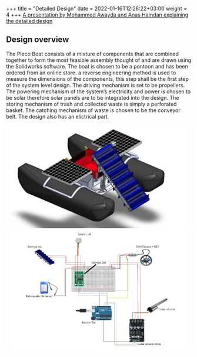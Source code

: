 +++
title = "Detailed Design"
date = 2022-01-16T12:26:22+03:00
weight = 4
+++
[A presentation by Mohammed Awayda and Anas Hamdan explaining the detailed design](https://vimeo.com/720514297)
## Design overview 
The Pleco Boat consists of a mixture of components that are combined together to form the most feasible assembly thought of and are drawn using the Solidworks software. The boat is chosen to be a pontoon and has been ordered from an online store. a reverse engineering method is used to measure the dimensions of the components, this step shall be the first step of the system level design. The driving mechanism is set to be propellers. The powering mechanism of the system’s electricity and power is chosen to be solar therefore solar panels are to be integrated into the design. The storing mechanism of trash and collected waste is simply a perforated basket. The catching mechanism of waste is chosen to be the conveyor belt. The design also has an elictrical part. 

 ![](Images/t.png?width=30pc) 
![](Images/r.png?width=30pc) 
